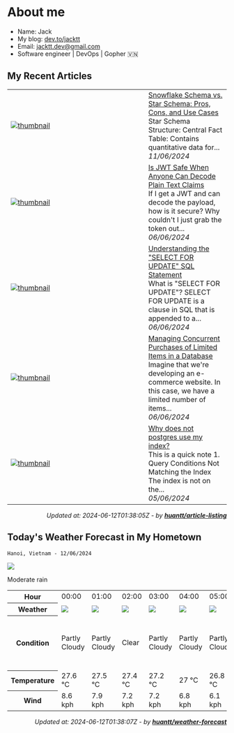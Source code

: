 # About me

- Name: Jack
- My blog: [dev.to/jacktt](https://dev.to/jacktt)
- Email: [jacktt.dev@gmail.com](mailto:jacktt.dev@gmail.com)
- Software engineer | DevOps | Gopher 🇻🇳

## My Recent Articles

<table>
        <tr>
            <td width="300px">
                <a href="https://dev.to/jacktt/snowflake-schema-vs-star-schema-pros-cons-and-use-cases-2701">
                    <img src="https://dynamic-thumbnail-dev-to.vercel.app/article/1883827/thumbnail?t=2024-06-12%2001%3a38%3a05.952310104%20%2b0000%20UTC%20m%3d%2b0.044845969" alt="thumbnail">
                </a>
            </td>
            <td>
                <a href="https://dev.to/jacktt/snowflake-schema-vs-star-schema-pros-cons-and-use-cases-2701">Snowflake Schema vs. Star Schema: Pros, Cons, and Use Cases</a>
                <div>Star Schema            Structure:     Central Fact Table: Contains quantitative data for...</div>
                <div><i>11/06/2024</i></div>
            </td>
        </tr>
        <tr>
            <td width="300px">
                <a href="https://dev.to/jacktt/is-jwt-safe-when-anyone-can-decode-plain-text-claims-2j7o">
                    <img src="https://dynamic-thumbnail-dev-to.vercel.app/article/1879572/thumbnail?t=2024-06-12%2001%3a38%3a05.952310104%20%2b0000%20UTC%20m%3d%2b0.044845969" alt="thumbnail">
                </a>
            </td>
            <td>
                <a href="https://dev.to/jacktt/is-jwt-safe-when-anyone-can-decode-plain-text-claims-2j7o">Is JWT Safe When Anyone Can Decode Plain Text Claims</a>
                <div>If I get a JWT and can decode the payload, how is it secure? Why couldn&#39;t I just grab the token out...</div>
                <div><i>06/06/2024</i></div>
            </td>
        </tr>
        <tr>
            <td width="300px">
                <a href="https://dev.to/jacktt/understanding-the-select-for-update-sql-statement-900">
                    <img src="https://dynamic-thumbnail-dev-to.vercel.app/article/1878713/thumbnail?t=2024-06-12%2001%3a38%3a05.952310104%20%2b0000%20UTC%20m%3d%2b0.044845969" alt="thumbnail">
                </a>
            </td>
            <td>
                <a href="https://dev.to/jacktt/understanding-the-select-for-update-sql-statement-900">Understanding the &#34;SELECT FOR UPDATE&#34; SQL Statement</a>
                <div>What is &#34;SELECT FOR UPDATE&#34;?   SELECT FOR UPDATE is a clause in SQL that is appended to a...</div>
                <div><i>06/06/2024</i></div>
            </td>
        </tr>
        <tr>
            <td width="300px">
                <a href="https://dev.to/jacktt/managing-concurrent-purchases-of-limited-items-in-a-database-2gm0">
                    <img src="https://dynamic-thumbnail-dev-to.vercel.app/article/1878703/thumbnail?t=2024-06-12%2001%3a38%3a05.952310104%20%2b0000%20UTC%20m%3d%2b0.044845969" alt="thumbnail">
                </a>
            </td>
            <td>
                <a href="https://dev.to/jacktt/managing-concurrent-purchases-of-limited-items-in-a-database-2gm0">Managing Concurrent Purchases of Limited Items in a Database</a>
                <div>Imagine that we&#39;re developing an e-commerce website. In this case, we have a limited number of items...</div>
                <div><i>06/06/2024</i></div>
            </td>
        </tr>
        <tr>
            <td width="300px">
                <a href="https://dev.to/jacktt/why-does-not-postgres-use-my-index-5apf">
                    <img src="https://dynamic-thumbnail-dev-to.vercel.app/article/1877490/thumbnail?t=2024-06-12%2001%3a38%3a05.952310104%20%2b0000%20UTC%20m%3d%2b0.044845969" alt="thumbnail">
                </a>
            </td>
            <td>
                <a href="https://dev.to/jacktt/why-does-not-postgres-use-my-index-5apf">Why does not postgres use my index?</a>
                <div>This is a quick note           1. Query Conditions Not Matching the Index    The index is not on the...</div>
                <div><i>05/06/2024</i></div>
            </td>
        </tr>
</table>

<div align="right">

*Updated at: 2024-06-12T01:38:05Z - by **[huantt/article-listing](https://github.com/huantt/article-listing)***

</div>


## Today's Weather Forecast in My Hometown



`Hanoi, Vietnam - 12/06/2024`

<img src="https://cdn.weatherapi.com/weather/64x64/day/302.png"/>

Moderate rain


<table>
    <tr>
        <th>Hour</th>
        <td>00:00</td><td>01:00</td><td>02:00</td><td>03:00</td><td>04:00</td><td>05:00</td><td>06:00</td><td>07:00</td><td>08:00</td><td>09:00</td><td>10:00</td><td>11:00</td><td>12:00</td><td>13:00</td><td>14:00</td><td>15:00</td><td>16:00</td><td>17:00</td><td>18:00</td><td>19:00</td><td>20:00</td><td>21:00</td><td>22:00</td><td>23:00</td>
    </tr>
    <tr>
        <th>Weather</th>
        <td><img src="https://cdn.weatherapi.com/weather/64x64/night/116.png"></img></td><td><img src="https://cdn.weatherapi.com/weather/64x64/night/116.png"></img></td><td><img src="https://cdn.weatherapi.com/weather/64x64/night/113.png"></img></td><td><img src="https://cdn.weatherapi.com/weather/64x64/night/116.png"></img></td><td><img src="https://cdn.weatherapi.com/weather/64x64/night/116.png"></img></td><td><img src="https://cdn.weatherapi.com/weather/64x64/night/116.png"></img></td><td><img src="https://cdn.weatherapi.com/weather/64x64/day/116.png"></img></td><td><img src="https://cdn.weatherapi.com/weather/64x64/day/119.png"></img></td><td><img src="https://cdn.weatherapi.com/weather/64x64/day/116.png"></img></td><td><img src="https://cdn.weatherapi.com/weather/64x64/day/119.png"></img></td><td><img src="https://cdn.weatherapi.com/weather/64x64/day/200.png"></img></td><td><img src="https://cdn.weatherapi.com/weather/64x64/day/119.png"></img></td><td><img src="https://cdn.weatherapi.com/weather/64x64/day/200.png"></img></td><td><img src="https://cdn.weatherapi.com/weather/64x64/day/200.png"></img></td><td><img src="https://cdn.weatherapi.com/weather/64x64/day/200.png"></img></td><td><img src="https://cdn.weatherapi.com/weather/64x64/day/389.png"></img></td><td><img src="https://cdn.weatherapi.com/weather/64x64/day/200.png"></img></td><td><img src="https://cdn.weatherapi.com/weather/64x64/day/353.png"></img></td><td><img src="https://cdn.weatherapi.com/weather/64x64/day/386.png"></img></td><td><img src="https://cdn.weatherapi.com/weather/64x64/night/386.png"></img></td><td><img src="https://cdn.weatherapi.com/weather/64x64/night/386.png"></img></td><td><img src="https://cdn.weatherapi.com/weather/64x64/night/176.png"></img></td><td><img src="https://cdn.weatherapi.com/weather/64x64/night/113.png"></img></td><td><img src="https://cdn.weatherapi.com/weather/64x64/night/113.png"></img></td>
    </tr>
    <tr>
        <th>Condition</th>
        <td width="200px">Partly Cloudy </td><td width="200px">Partly Cloudy </td><td width="200px">Clear </td><td width="200px">Partly Cloudy </td><td width="200px">Partly Cloudy </td><td width="200px">Partly Cloudy </td><td width="200px">Partly Cloudy </td><td width="200px">Cloudy </td><td width="200px">Partly cloudy</td><td width="200px">Cloudy </td><td width="200px">Thundery outbreaks in nearby</td><td width="200px">Cloudy </td><td width="200px">Thundery outbreaks in nearby</td><td width="200px">Thundery outbreaks in nearby</td><td width="200px">Thundery outbreaks in nearby</td><td width="200px">Moderate or heavy rain in area with thunder</td><td width="200px">Thundery outbreaks in nearby</td><td width="200px">Light rain shower</td><td width="200px">Patchy light rain in area with thunder</td><td width="200px">Patchy light rain in area with thunder</td><td width="200px">Patchy light rain in area with thunder</td><td width="200px">Patchy rain nearby</td><td width="200px">Clear </td><td width="200px">Clear </td>
    </tr>
    <tr>
        <th>Temperature</th>
        <td>27.6 °C</td><td>27.5 °C</td><td>27.4 °C</td><td>27.2 °C</td><td>27 °C</td><td>26.8 °C</td><td>27.1 °C</td><td>28.1 °C</td><td>30.2 °C</td><td>30.4 °C</td><td>31.5 °C</td><td>32.6 °C</td><td>34 °C</td><td>35 °C</td><td>35.6 °C</td><td>35.9 °C</td><td>35.8 °C</td><td>34.8 °C</td><td>32.4 °C</td><td>30.7 °C</td><td>30 °C</td><td>29.4 °C</td><td>29.1 °C</td><td>28.8 °C</td>
    </tr>
    <tr>
        <th>Wind</th>
        <td>8.6 kph</td><td>7.9 kph</td><td>7.2 kph</td><td>7.2 kph</td><td>6.8 kph</td><td>6.1 kph</td><td>4.7 kph</td><td>5.8 kph</td><td>6.8 kph</td><td>6.5 kph</td><td>5 kph</td><td>5.4 kph</td><td>6.5 kph</td><td>5 kph</td><td>2.5 kph</td><td>2.9 kph</td><td>4.7 kph</td><td>9.7 kph</td><td>16.6 kph</td><td>15.5 kph</td><td>13.7 kph</td><td>11.9 kph</td><td>13.7 kph</td><td>10.8 kph</td>
    </tr>
</table>


<div align="right">

*Updated at: 2024-06-12T01:38:07Z - by **[huantt/weather-forecast](https://github.com/huantt/weather-forecast)***

</div>


